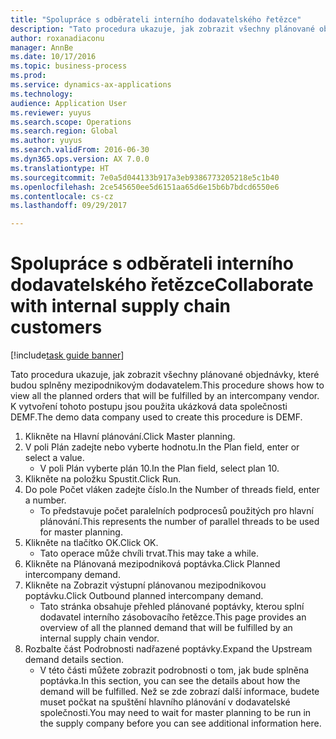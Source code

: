 ```yaml
--- 
title: "Spolupráce s odběrateli interního dodavatelského řetězce"
description: "Tato procedura ukazuje, jak zobrazit všechny plánované objednávky, které budou splněny mezipodnikovým dodavatelem."
author: roxanadiaconu
manager: AnnBe
ms.date: 10/17/2016
ms.topic: business-process
ms.prod: 
ms.service: dynamics-ax-applications
ms.technology: 
audience: Application User
ms.reviewer: yuyus
ms.search.scope: Operations
ms.search.region: Global
ms.author: yuyus
ms.search.validFrom: 2016-06-30
ms.dyn365.ops.version: AX 7.0.0
ms.translationtype: HT
ms.sourcegitcommit: 7e0a5d044133b917a3eb9386773205218e5c1b40
ms.openlocfilehash: 2ce545650ee5d6151aa65d6e15b6b7bdcd6550e6
ms.contentlocale: cs-cz
ms.lasthandoff: 09/29/2017

---
```

# <a name="collaborate-with-internal-supply-chain-customers"></a><span data-ttu-id="cc24d-103">Spolupráce s odběrateli interního dodavatelského řetězce</span><span class="sxs-lookup"><span data-stu-id="cc24d-103">Collaborate with internal supply chain customers</span></span>

[!include[task guide banner](../../includes/task-guide-banner.md)]

<span data-ttu-id="cc24d-104">Tato procedura ukazuje, jak zobrazit všechny plánované objednávky, které budou splněny mezipodnikovým dodavatelem.</span><span class="sxs-lookup"><span data-stu-id="cc24d-104">This procedure shows how to view all the planned orders that will be fulfilled by an intercompany vendor.</span></span> <span data-ttu-id="cc24d-105">K vytvoření tohoto postupu jsou použita ukázková data společnosti DEMF.</span><span class="sxs-lookup"><span data-stu-id="cc24d-105">The demo data company used to create this procedure is DEMF.</span></span>

1. <span data-ttu-id="cc24d-106">Klikněte na Hlavní plánování.</span><span class="sxs-lookup"><span data-stu-id="cc24d-106">Click Master planning.</span></span>
2. <span data-ttu-id="cc24d-107">V poli Plán zadejte nebo vyberte hodnotu.</span><span class="sxs-lookup"><span data-stu-id="cc24d-107">In the Plan field, enter or select a value.</span></span>
    * <span data-ttu-id="cc24d-108">V poli Plán vyberte plán 10.</span><span class="sxs-lookup"><span data-stu-id="cc24d-108">In the Plan field, select plan 10.</span></span>  
3. <span data-ttu-id="cc24d-109">Klikněte na položku Spustit.</span><span class="sxs-lookup"><span data-stu-id="cc24d-109">Click Run.</span></span>
4. <span data-ttu-id="cc24d-110">Do pole Počet vláken zadejte číslo.</span><span class="sxs-lookup"><span data-stu-id="cc24d-110">In the Number of threads field, enter a number.</span></span>
    * <span data-ttu-id="cc24d-111">To představuje počet paralelních podprocesů použitých pro hlavní plánování.</span><span class="sxs-lookup"><span data-stu-id="cc24d-111">This represents the number of parallel threads to be used for master planning.</span></span>  
5. <span data-ttu-id="cc24d-112">Klikněte na tlačítko OK.</span><span class="sxs-lookup"><span data-stu-id="cc24d-112">Click OK.</span></span>
    * <span data-ttu-id="cc24d-113">Tato operace může chvíli trvat.</span><span class="sxs-lookup"><span data-stu-id="cc24d-113">This may take a while.</span></span>  
6. <span data-ttu-id="cc24d-114">Klikněte na Plánovaná mezipodniková poptávka.</span><span class="sxs-lookup"><span data-stu-id="cc24d-114">Click Planned intercompany demand.</span></span>
7. <span data-ttu-id="cc24d-115">Klikněte na Zobrazit výstupní plánovanou mezipodnikovou poptávku.</span><span class="sxs-lookup"><span data-stu-id="cc24d-115">Click Outbound planned intercompany demand.</span></span>
    * <span data-ttu-id="cc24d-116">Tato stránka obsahuje přehled plánované poptávky, kterou splní dodavatel interního zásobovacího řetězce.</span><span class="sxs-lookup"><span data-stu-id="cc24d-116">This page provides an overview of all the planned demand that will be fulfilled by an internal supply chain vendor.</span></span>  
8. <span data-ttu-id="cc24d-117">Rozbalte část Podrobnosti nadřazené poptávky.</span><span class="sxs-lookup"><span data-stu-id="cc24d-117">Expand the Upstream demand details section.</span></span>
    * <span data-ttu-id="cc24d-118">V této části můžete zobrazit podrobnosti o tom, jak bude splněna poptávka.</span><span class="sxs-lookup"><span data-stu-id="cc24d-118">In this section, you can see the details about how the demand will be fulfilled.</span></span> <span data-ttu-id="cc24d-119">Než se zde zobrazí další informace, budete muset počkat na spuštění hlavního plánování v dodavatelské společnosti.</span><span class="sxs-lookup"><span data-stu-id="cc24d-119">You may need to wait for master planning to be run in the supply company before you can see additional information here.</span></span>  


